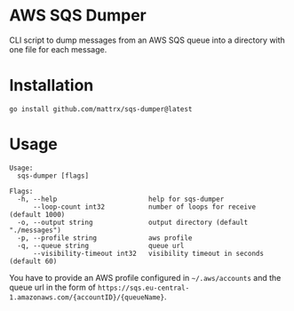 # AWS SQS Dumper

CLI script to dump messages from an AWS SQS queue into a directory with one file for each message.

# Installation

    go install github.com/mattrx/sqs-dumper@latest

# Usage

    Usage:
      sqs-dumper [flags]

    Flags:
      -h, --help                       help for sqs-dumper
          --loop-count int32           number of loops for receive (default 1000)
      -o, --output string              output directory (default "./messages")
      -p, --profile string             aws profile
      -q, --queue string               queue url
          --visibility-timeout int32   visibility timeout in seconds (default 60)

You have to provide an AWS profile configured in `~/.aws/accounts` and the queue url in the form of `https://sqs.eu-central-1.amazonaws.com/{accountID}/{queueName}`.
